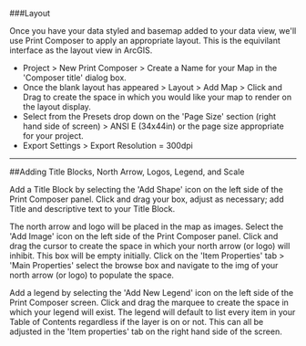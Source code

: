 
###Layout

Once you have your data styled and basemap added to your data view, we'll use Print Composer to apply an appropriate layout. This is the equivilant interface as the layout view in ArcGIS.
  - Project > New Print Composer > Create a Name for your Map in the 'Composer title' dialog box.
  - Once the blank layout has appeared > Layout > Add Map > Click and Drag to create the space in which you would like your map to render on the layout display. 
  - Select from the Presets drop down on the 'Page Size' section (right hand side of screen) > ANSI E (34x44in) or the page size appropriate for your project.
  - Export Settings > Export Resolution = 300dpi
 
---

##Adding Title Blocks, North Arrow, Logos, Legend, and Scale

Add a Title Block by selecting the 'Add Shape' icon on the left side of the Print Composer panel. Click and drag your box, adjust as necessary; add Title and descriptive text to your Title Block.

The north arrow and logo will be placed in the map as images. Select the 'Add Image' icon on the left side of the Print Composer panel. Click and drag the cursor to create the space in which your north arrow (or logo) will inhibit. This box will be empty initially. Click on the 'Item Properties' tab > 'Main Properties' select the browse box and navigate to the img of your north arrow (or logo) to populate the space.

Add a legend by selecting the 'Add New Legend' icon on the left side of the Print Composer screen. Click and drag the marquee to create the space in which your legend will exist. The legend will default to list every item in your Table of Contents regardless if the layer is on or not. This can all be adjusted in the 'Item properties' tab on the right hand side of the screen. 
